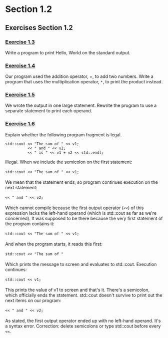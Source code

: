 # Section 1.2
## Exercises Section 1.2
### [Exercise 1.3]()
Write a program to print Hello, World on the standard output.

### [Exercise 1.4]()
Our program used the addition operator, +, to add two numbers. Write a program that uses the multiplication operator, `*`, to print
the product instead.

### [Exercise 1.5]()
We wrote the output in one large statement. Rewrite the program to use a separate statement to print each operand.

### [Exercise 1.6]()
Explain whether the following program fragment is legal.

```
std::cout << "The sum of " << v1;
          << " and " << v2;
          << " is " << v1 + v2 << std::endl;
```
Illegal. When we include the semicolon on the first statement:\
\
`std::cout << "The sum of " << v1;`\
\
We mean that the statement ends, so program continues execution on the next statement:\
\
`<< " and " << v2;`\
\
Which cannot compile because the first output operator (`<<`) of this expression lacks the left-hand operand (which is std::cout as far as we're concerned). 
It was supposed to be there because the very first statement of the program contains it:\
\
`std::cout << "The sum of " << v1;`\
\
And when the program starts, it reads this first:\
\
`std::cout << "The sum of "`\
\
Which prints the message to screen and evaluates to std::cout. Execution continues:\
\
`std::cout << v1;`\
\
This prints the value of v1 to screen and that's it. There's a semicolon, which officially ends the statement. 
std::cout doesn't survive to print out the next items on our program:\
\
`<< " and " << v2;`\
\
As stated, the first output operator ended up with no left-hand operand. It's a syntax error.
Correction: delete semicolons or type std::cout before every `<<`.
